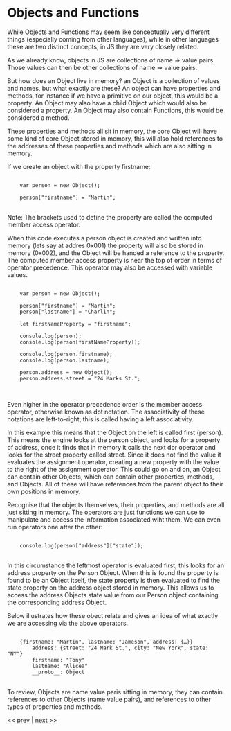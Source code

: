 # Objects and Functions

While Objects and Functions may seem like conceptually very different things (especially coming from other languages), while in other languages these are two distinct concepts, in JS they are very closely related.

As we already know, objects in JS are collections of name => value pairs. Those values can then be other collections of name => value pairs.

But how does an Object live in memory? an Object is a collection of values and names, but what exactly are these? An object can have properties and methods, for instance if we have a primitive on our object, this would be a property. An Object may also have a child Object which would also be considered a property. An Object may also contain Functions, this would be considered a method. 

These properties and methods all sit in memory, the core Object will have some kind of core Object stored in memory, this will also hold references to the addresses of these properties and methods which are also sitting in memory.

If we create an object with the property firstname:

<pre>
<code>
    var person = new Object();

    person["firstname"] = "Martin";
</code>
</pre>

Note: The brackets used to define the property are called the computed member access operator. 

When this code executes a person object is created and written into memory (lets say at addres 0x001) the property will also be stored in memory (0x002), and the Object will be handed a reference to the property. The computed member access property is near the top of order in terms of operator precedence. This operator may also be accessed with variable values.

<pre>
<code>
    var person = new Object();

    person["firstname"] = "Martin";
    person["lastname"] = "Charlin";

    let firstNameProperty = "firstname";
    
    console.log(person);
    console.log(person[firstNameProperty]);

    console.log(person.firstname);
    console.log(person.lastname);

    person.address = new Object();
    person.address.street = "24 Marks St.";

</code>
</pre>

Even higher in the operator precedence order is the member access operator, otherwise known as dot notation.
The associativity of these notations are left-to-right, this is called having a left associativity. 

In this example this means that the Object on the left is called first (person). This means the engine looks at the person object, and looks for a property of address, once it finds that in memory it calls the next dor operator and looks for the street property called street. Since it does not find the value it evaluates the assignment operator, creating a new property with the value to the right of the assignment operator. This could go on and on, an Object can contain other Objects, which can contain other properties, methods, and Objects. All of these will have references from the parent object to their own positions in memory. 

Recognise that the objects themselves, their properties, and methods are all just sitting in memory. The operators are just functions we can use to manipulate and access the information associated wiht them.
We can even run operators one after the other:

<pre>
<code>
    console.log(person["address"]["state"]);
</code>
</pre>

In this circumstance the leftmost operator is evaluated first, this looks for an address property on the Person Object. When this is found the property is found to be an Object itself, the state property is then evaluated to find the state property on the address object stored in memory. This allows us to access the address Objects state value from our Person object containing the corresponding address Object. 

Below illustrates how these obect relate and gives an idea of what exactly we are accessing via the above operators.

<pre>
<code>
    {firstname: "Martin", lastname: "Jameson", address: {…}}
        address: {street: "24 Mark St.", city: "New York", state: "NY"}
        firstname: "Tony"
        lastname: "Alicea"
        __proto__: Object
</code>
</pre>

To review, Objects are name value paris sitting in memory, they can contain references to other Objects (name value pairs), and references to other types of properties and methods.

[<< prev](5.md) | [next >>](7.md)
